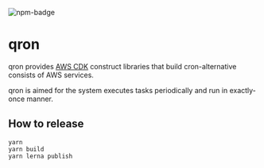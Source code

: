![npm-badge][npm-badge]

# qron

qron provides [AWS CDK][aws-cdk] construct libraries that build cron-alternative consists of AWS services.

qron is aimed for the system executes tasks periodically and run in exactly-once manner.

## How to release

```
yarn
yarn build
yarn lerna publish
```

[aws-cdk]: https://github.com/aws/aws-cdk
[npm-badge]: https://img.shields.io/npm/v/@aereal/qron
